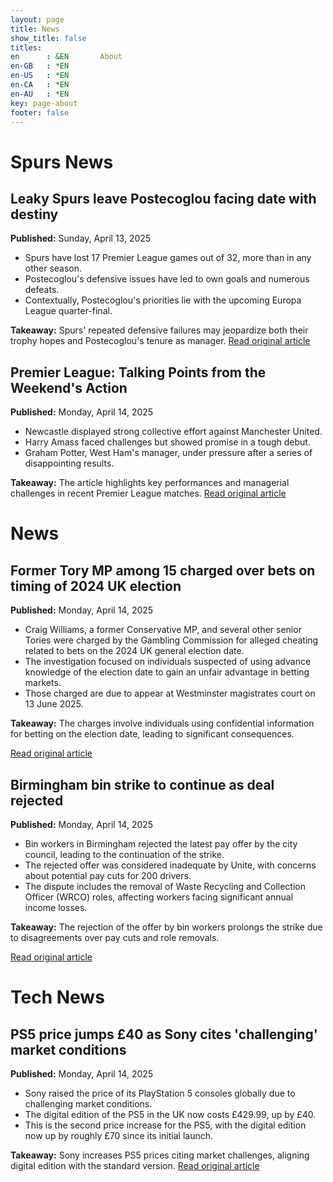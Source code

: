 ```yaml
---
layout: page
title: News
show_title: false
titles:
en      : &EN       About
en-GB   : *EN
en-US   : *EN
en-CA   : *EN
en-AU   : *EN
key: page-about
footer: false
---
```



# Spurs News
## Leaky Spurs leave Postecoglou facing date with destiny
**Published:** Sunday, April 13, 2025

- Spurs have lost 17 Premier League games out of 32, more than in any other season.
- Postecoglou's defensive issues have led to own goals and numerous defeats.
- Contextually, Postecoglou's priorities lie with the upcoming Europa League quarter-final.

**Takeaway:** Spurs' repeated defensive failures may jeopardize both their trophy hopes and Postecoglou's tenure as manager.
[Read original article](https://www.bbc.com/sport/football/articles/c0jz42d8442o)

## Premier League: Talking Points from the Weekend's Action
**Published:** Monday, April 14, 2025

- Newcastle displayed strong collective effort against Manchester United.
- Harry Amass faced challenges but showed promise in a tough debut.
- Graham Potter, West Ham's manager, under pressure after a series of disappointing results.

**Takeaway:** The article highlights key performances and managerial challenges in recent Premier League matches.
[Read original article](https://www.theguardian.com/football/2025/apr/14/premier-league-10-talking-points-from-the-weekends-action)

# News

## Former Tory MP among 15 charged over bets on timing of 2024 UK election
**Published:** Monday, April 14, 2025

- Craig Williams, a former Conservative MP, and several other senior Tories were charged by the Gambling Commission for alleged cheating related to bets on the 2024 UK general election date.
- The investigation focused on individuals suspected of using advance knowledge of the election date to gain an unfair advantage in betting markets.
- Those charged are due to appear at Westminster magistrates court on 13 June 2025.

**Takeaway:** The charges involve individuals using confidential information for betting on the election date, leading to significant consequences.

[Read original article](https://www.theguardian.com/uk-news/2025/apr/14/gambling-commission-charges-15-over-bets-into-timing-of-2024-general-election)

## Birmingham bin strike to continue as deal rejected
**Published:** Monday, April 14, 2025

- Bin workers in Birmingham rejected the latest pay offer by the city council, leading to the continuation of the strike.
- The rejected offer was considered inadequate by Unite, with concerns about potential pay cuts for 200 drivers.
- The dispute includes the removal of Waste Recycling and Collection Officer (WRCO) roles, affecting workers facing significant annual income losses.

**Takeaway:** The rejection of the offer by bin workers prolongs the strike due to disagreements over pay cuts and role removals.

[Read original article](https://www.bbc.com/news/articles/cd9ljx8qdqdo)

# Tech News
## PS5 price jumps £40 as Sony cites 'challenging' market conditions
**Published:** Monday, April 14, 2025

- Sony raised the price of its PlayStation 5 consoles globally due to challenging market conditions.
- The digital edition of the PS5 in the UK now costs £429.99, up by £40.
- This is the second price increase for the PS5, with the digital edition now up by roughly £70 since its initial launch.

**Takeaway:** Sony increases PS5 prices citing market challenges, aligning digital edition with the standard version. [Read original article](https://www.bbc.com/news/articles/ce82391x2kyo)

